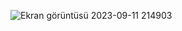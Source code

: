 ![Ekran görüntüsü 2023-09-11 214903](https://github.com/0asa0/Applications-with-STM32F407-Discovery-Board/assets/134441532/46653f49-9f08-4edb-a117-fa2ed6d34bf0)
